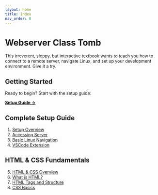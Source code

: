 ```yaml
---
layout: home
title: Index
nav_order: 0
---
```


# Webserver Class Tomb

This irreverent, sloppy, but interactive textbook wants to teach you how to connect to a remote server, navigate Linux, and set up your development environment. Give it a try.

## Getting Started

Ready to begin? Start with the setup guide:

**[Setup Guide →](1-setup/index.md)**

## Complete Setup Guide

1. [Setup Overview](1-setup/index.md)
2. [Accessing Server](1-setup/accessingServer.md)
3. [Basic Linux Navigation](1-setup/linuxNavigation.md)
4. [VSCode Extension](1-setup/vsCodeConnection.md)

## HTML & CSS Fundamentals

5. [HTML & CSS Overview](2-htmlcss/index.md)
6. [What is HTML?](2-htmlcss/whatisHTML.md)
7. [HTML Tags and Structure](2-htmlcss/htmlTags.md)
8. [CSS Basics](2-htmlcss/CSSstart.md)

